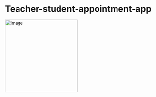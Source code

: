 # Teacher-student-appointment-app
<img width="237" alt="image" src="https://github.com/user-attachments/assets/3389262a-2eaf-45eb-8e91-c0da7e50e8f0">
